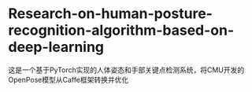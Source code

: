 # Research-on-human-posture-recognition-algorithm-based-on-deep-learning
 这是一个基于PyTorch实现的人体姿态和手部关键点检测系统，将CMU开发的OpenPose模型从Caffe框架转换并优化
